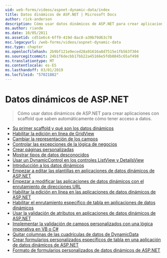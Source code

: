 ```yaml
---
uid: web-forms/videos/aspnet-dynamic-data/index
title: Datos dinámicos de ASP.NET | Microsoft Docs
author: rick-anderson
description: Cómo usar datos dinámicos de ASP.NET para crear aplicaciones con scaffold que saben automáticamente cómo tener acceso a datos.
ms.author: riande
ms.date: 10/05/2011
ms.assetid: cd51e6c4-6ff9-419d-8ac8-a39b79d63c78
msc.legacyurl: /web-forms/videos/aspnet-dynamic-data
msc.type: chapter
ms.openlocfilehash: 2b9bf121e9eced28a91616a8d7515e1fb563f304
ms.sourcegitcommit: 24b1f6decbb17bb22a45166e5fdb0845c65af498
ms.translationtype: MT
ms.contentlocale: es-ES
ms.lasthandoff: 03/01/2019
ms.locfileid: "57021882"
---
```

<a name="aspnet-dynamic-data"></a>Datos dinámicos de ASP.NET
====================
> Cómo usar datos dinámicos de ASP.NET para crear aplicaciones con scaffold que saben automáticamente cómo tener acceso a datos.


- [Su primer scaffold y qué son los datos dinámicos](your-first-scaffold-and-what-is-dynamic-data.md)
- [Habilitar la edición en línea de GridView](how-do-i-enable-inline-gridview-editing.md)
- [Cambiar la representación de los campos](how-do-i-change-how-my-fields-render.md)
- [Controlar las excepciones de la lógica de negocios](how-do-i-handle-business-logic-exceptions.md)
- [Crear páginas personalizadas](how-do-i-make-custom-pages.md)
- [Mostrar tipos de datos desconocidos](how-do-i-display-unknown-datatypes.md)
- [Usar un DynamicControl en los controles ListView y DetailsView](how-do-i-use-a-dynamiccontrol-in-listview-and-detailsview-controls.md)
- [Introducción a los datos dinámicos](getting-started-with-dynamic-data.md)
- [Empezar a editar las plantillas en aplicaciones de datos dinámicos de ASP.NET](begin-editing-the-templates-in-aspnet-dynamic-data-applications.md)
- [Empezar a modificar las aplicaciones de datos dinámicos con el enrutamiento de direcciones URL](begin-modifying-dynamic-data-applications-with-url-routing.md)
- [Habilitar la edición en línea en las aplicaciones de datos dinámicos de ASP.NET](enable-in-line-editing-in-aspnet-dynamic-data-applications.md)
- [Habilitar el enrutamiento específico de tabla en aplicaciones de datos dinámicos](how-to-enable-table-specific-routing-in-dynamic-data-applications.md)
- [Usar la validación de atributos en aplicaciones de datos dinámicos de ASP.NET](how-to-use-attribute-validation-in-aspnet-dynamic-data-applications.md)
- [Implementar la validación de campos personalizados con una lógica imperativa en VB o C#](how-to-implement-custom-field-validation-with-imperative-logic-in-vb-or-c.md)
- [Quitar columnas de las cuadrículas de datos de DynamicData](how-to-remove-columns-from-your-dynamicdata-data-grids.md)
- [Crear formularios personalizados específicos de tabla en una aplicación de datos dinámicos de ASP.NET](how-to-create-table-specific-custom-forms-in-an-aspnet-dynamic-data-application.md)
- [Formato de formularios personalizados de datos dinámicos de ASP.NET](aspnet-dynamic-data-custom-form-formatting.md)
